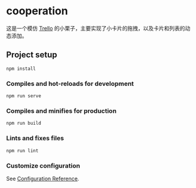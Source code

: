 # cooperation
这是一个模仿 [Trello](https://trello.com/) 的小栗子，主要实现了小卡片的拖拽，以及卡片和列表的动态添加。

## Project setup
```
npm install
```

### Compiles and hot-reloads for development
```
npm run serve
```

### Compiles and minifies for production
```
npm run build
```

### Lints and fixes files
```
npm run lint
```

### Customize configuration
See [Configuration Reference](https://cli.vuejs.org/config/).
